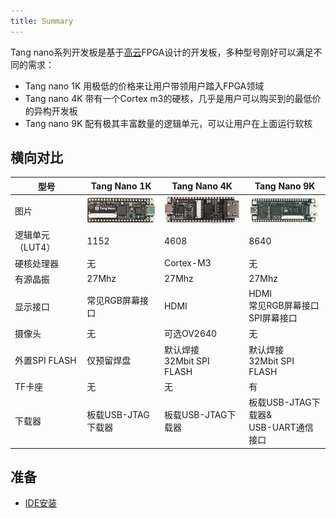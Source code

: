 ```yaml
---
title: Summary
---
```


Tang nano系列开发板是基于[高云](http://www.gowinsemi.com.cn/)FPGA设计的开发板，多种型号刚好可以满足不同的需求：
- Tang nano 1K 用极低的价格来让用户带领用户踏入FPGA领域
- Tang nano 4K 带有一个Cortex m3的硬核，几乎是用户可以购买到的最低价的异构开发板
- Tang nano 9K 配有极其丰富数量的逻辑单元，可以让用户在上面运行软核

## 横向对比

| 型号     | Tang Nano 1K         | Tang Nano 4K   | Tang Nano 9K        |
| --- | -------- | ----------------- | -------- |
| 图片             | ![Generated](./../Tang-nano/assets/clip_image002.gif) | ![Generated](./../Tang-nano/assets/clip_image004.gif) | ![Generated](./../Tang-nano/assets/clip_image006.gif) |
| 逻辑单元（LUT4） | 1152                                                         | 4608                                                         | 8640                                                         |
| 硬核处理器       | 无                                                           | Cortex-M3                                                    | 无                                                           |
| 有源晶振         | 27Mhz                                                        | 27Mhz                                                        | 27Mhz                                                        |
| 显示接口         | 常见RGB屏幕接口                                              | HDMI                                                         | HDMI<br>  常见RGB屏幕接口<br>  SPI屏幕接口                       |
| 摄像头           | 无                                                           | 可选OV2640                                                   | 无                                                           |
| 外置SPI FLASH    | 仅预留焊盘                                                   | 默认焊接<br>32Mbit SPI FLASH                                     | 默认焊接<br>32Mbit SPI FLASH                                     |
| TF卡座           | 无                                                           | 无                                                           | 有                                                           |
| 下载器           | 板载USB-JTAG下载器                                           | 板载USB-JTAG下载器                                           | 板载USB-JTAG下载器&<br>USB-UART通信接口                                    |


## 准备

- [IDE安装](./get_started/install-the-ide.md)

